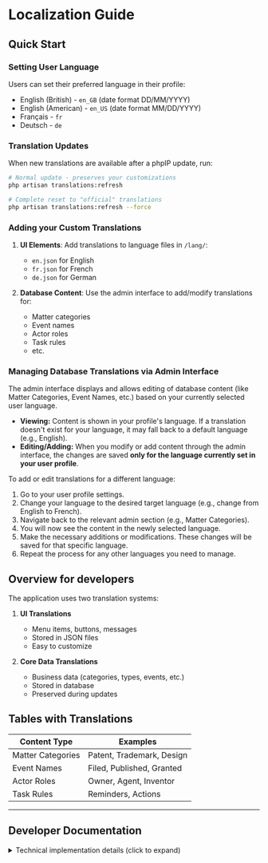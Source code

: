 # Localization Guide

## Quick Start

### Setting User Language
Users can set their preferred language in their profile:
- English (British) - `en_GB` (date format DD/MM/YYYY)
- English (American) - `en_US` (date format MM/DD/YYYY)
- Français - `fr`
- Deutsch - `de`

### Translation Updates

When new translations are available after a phpIP update, run:

```bash
# Normal update - preserves your customizations
php artisan translations:refresh

# Complete reset to "official" translations
php artisan translations:refresh --force
```

### Adding your Custom Translations

1. **UI Elements**: Add translations to language files in `/lang/`:
   - `en.json` for English
   - `fr.json` for French
   - `de.json` for German

2. **Database Content**: Use the admin interface to add/modify translations for:
   - Matter categories
   - Event names
   - Actor roles
   - Task rules
   - etc.

### Managing Database Translations via Admin Interface

The admin interface displays and allows editing of database content (like Matter Categories, Event Names, etc.) based on your currently selected user language.

-   **Viewing:** Content is shown in your profile's language. If a translation doesn't exist for your language, it may fall back to a default language (e.g., English).
-   **Editing/Adding:** When you modify or add content through the admin interface, the changes are saved **only for the language currently set in your user profile**.

To add or edit translations for a different language:

1.  Go to your user profile settings.
2.  Change your language to the desired target language (e.g., change from English to French).
3.  Navigate back to the relevant admin section (e.g., Matter Categories).
4.  You will now see the content in the newly selected language.
5.  Make the necessary additions or modifications. These changes will be saved for that specific language.
6.  Repeat the process for any other languages you need to manage.

## Overview for developers

The application uses two translation systems:

1. **UI Translations**
   - Menu items, buttons, messages
   - Stored in JSON files
   - Easy to customize

2. **Core Data Translations**
   - Business data (categories, types, events, etc.)
   - Stored in database
   - Preserved during updates

## Tables with Translations

| Content Type     | Examples                    |
|-----------------|----------------------------|
| Matter Categories| Patent, Trademark, Design  |
| Event Names     | Filed, Published, Granted  |
| Actor Roles     | Owner, Agent, Inventor     |
| Task Rules      | Reminders, Actions         |

---

## Developer Documentation

<details>
<summary>Technical implementation details (click to expand)</summary>

### 1. UI Translation System

Uses Laravel's built-in localization:
```php
// In PHP files
echo __('Welcome to phpIP');

// In Blade templates
{{ __('Search Results') }}
```

File structure:
```
/lang/
  ├── en.json
  ├── fr.json
  └── de.json
```

### 2. Database Translation System

Uses JSON columns with spatie/laravel-translatable:

```json
{
    "en": "English text",
    "fr": "French text",
    "de": "German text"
}
```

#### Tables and Columns

| Table            | Column    | Usage                    |
|------------------|-----------|--------------------------|
| actor_role       | name      | Role names              |
| classifier_type  | type      | Classifier types        |
| event_name       | name      | Event names             |
| matter_category  | category  | Matter categories       |
| matter_type      | type      | Matter types           |
| task_rules      | detail    | Task rule details      |

#### Development Notes

1. **Querying Translated Content:**
```php
// Get translation in current locale
$category->category 

// Get specific translation
$category->getTranslation('category', 'fr')

// Check if translation exists
$category->hasTranslation('category', 'de')

// Filtering by translation (case sensitive)
$patents = MatterCategory::where('category->en', 'Patent')->get();
$brevets = MatterCategory::where('category->fr', 'Brevet')->get();

// Using raw SQL operator (case sensitive)
$patents = MatterCategory::whereRaw("category->>'$.en' = ?", ['Patent'])->get();

// Case-insensitive matching
$matters = MatterCategory::whereRaw(
    "category->>'$.en' COLLATE utf8mb4_0900_ai_ci LIKE ?", 
    ['patent%']
)->get();

// This can be simplified using the whereJsonLike() macro defined in AppServiceProvider (starts with 'patent'):
$matters = MatterCategory::whereJsonLike('category', 'patent')->get();
```

2. **Adding New Translations:**
```php
$category->setTranslation('category', 'en', 'Patent')
        ->setTranslation('category', 'fr', 'Brevet')
        ->save();
```

3. **Direct SQL Updates:**
```sql
UPDATE table_name 
SET column_name = JSON_SET(
    COALESCE(column_name, '{}'),
    '$.en', 'English text',
    '$.fr', 'French text',
    '$.de', 'German text'
)
WHERE id = X;
```

4. **Indexing:**
- Functional indexes for each locale
- Collation: utf8mb4_0900_ai_ci
- Format: `idx_table_column_locale`

5. **Fallback Behavior:**
- Missing translation → English
- Missing English → null
- Configure in `config/app.php`

#### Performance Considerations

1. **Indexes:**
- Use functional indexes on specific locales for faster lookups.
- Example query using functional index:
    ```php
    // Using JSON functions (requires specific index)
    ->whereRaw("JSON_UNQUOTE(JSON_EXTRACT(category, '$.en')) = ?", ['Patent'])

    // Using Laravel's shorthand (may leverage index depending on DB/version)
    ->where('category->en', 'Patent')
    ```

2. **Caching:**
- Cache frequently accessed translations
- Use Laravel's cache system

3. **Bulk Operations:**
- Use `translations:refresh` for updates
- Batch process manual updates

</details>
